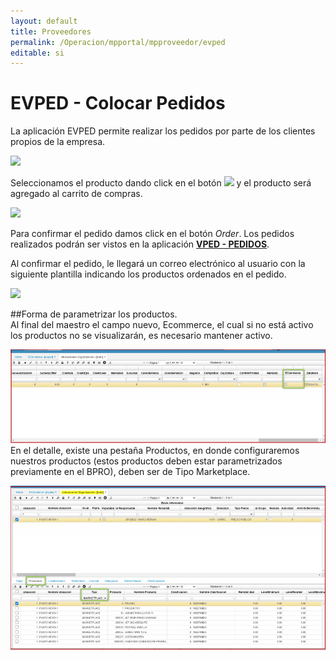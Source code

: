 ```yaml
---
layout: default
title: Proveedores
permalink: /Operacion/mpportal/mpproveedor/evped
editable: si
---
```


# EVPED - Colocar Pedidos

La aplicación EVPED permite realizar los pedidos por parte de los clientes propios de la empresa.  

![](evped.png)

Seleccionamos el producto dando click en el botón ![](carro.png) y el producto será agregado al carrito de compras.  

![](evped1.png)

Para confirmar el pedido damos click en el botón _Order_. Los pedidos realizados podrán ser vistos en la aplicación [**VPED - PEDIDOS**](http://docs.oasiscom.com/Operacion/scm/ventas/vpedido/vped).  

Al confirmar el pedido, le llegará un correo electrónico al usuario con la siguiente plantilla indicando los productos ordenados en el pedido.  

![](evped2.png)  

##Forma de parametrizar los productos.  
Al final del maestro el campo nuevo, Ecommerce, el cual si no está activo los productos no se visualizarán, es necesario mantener activo.  
 
![](evped3.png)  
En el detalle, existe una pestaña Productos, en donde configuraremos nuestros productos (estos productos deben estar parametrizados previamente en el BPRO), deben ser de Tipo Marketplace.  

![](evped5.png)  





